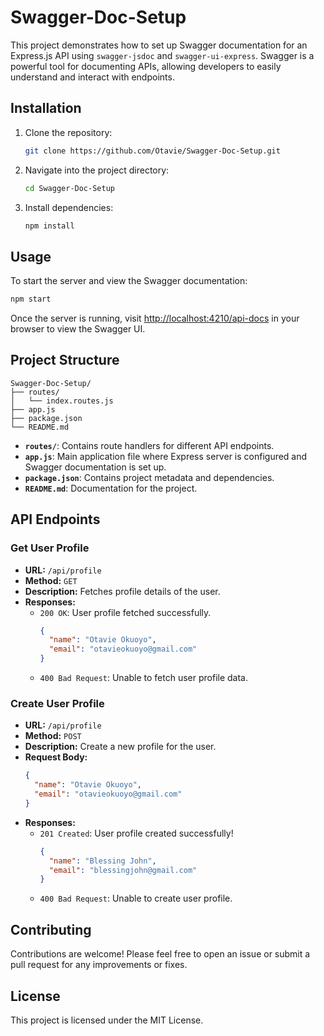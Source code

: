 # Swagger-Doc-Setup

This project demonstrates how to set up Swagger documentation for an Express.js API using `swagger-jsdoc` and `swagger-ui-express`. Swagger is a powerful tool for documenting APIs, allowing developers to easily understand and interact with endpoints.

## Installation

1. Clone the repository:

   ```bash
   git clone https://github.com/Otavie/Swagger-Doc-Setup.git
   ```

2. Navigate into the project directory:

   ```bash
   cd Swagger-Doc-Setup
   ```

3. Install dependencies:

   ```bash
   npm install
   ```

## Usage

To start the server and view the Swagger documentation:

```bash
npm start
```

Once the server is running, visit [http://localhost:4210/api-docs](http://localhost:4210/api-docs) in your browser to view the Swagger UI.

## Project Structure

```
Swagger-Doc-Setup/
├── routes/
│   └── index.routes.js
├── app.js
├── package.json
└── README.md
```

- **`routes/`**: Contains route handlers for different API endpoints.
- **`app.js`**: Main application file where Express server is configured and Swagger documentation is set up.
- **`package.json`**: Contains project metadata and dependencies.
- **`README.md`**: Documentation for the project.

## API Endpoints

### Get User Profile

- **URL:** `/api/profile`
- **Method:** `GET`
- **Description:** Fetches profile details of the user.
- **Responses:**
  - `200 OK`: User profile fetched successfully.
    ```json
    {
      "name": "Otavie Okuoyo",
      "email": "otavieokuoyo@gmail.com"
    }
    ```
  - `400 Bad Request`: Unable to fetch user profile data.

### Create User Profile

- **URL:** `/api/profile`
- **Method:** `POST`
- **Description:** Create a new profile for the user.
- **Request Body:**
  ```json
  {
    "name": "Otavie Okuoyo",
    "email": "otavieokuoyo@gmail.com"
  }
  ```
- **Responses:**
  - `201 Created`: User profile created successfully!
    ```json
    {
      "name": "Blessing John",
      "email": "blessingjohn@gmail.com"
    }
    ```
  - `400 Bad Request`: Unable to create user profile.

## Contributing

Contributions are welcome! Please feel free to open an issue or submit a pull request for any improvements or fixes.

## License

This project is licensed under the MIT License.
